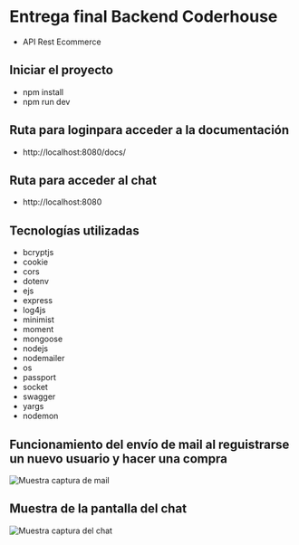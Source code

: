 # Entrega final Backend Coderhouse

- API Rest Ecommerce

## Iniciar el proyecto

- npm install
- npm run dev

## Ruta para loginpara acceder a la documentación

- http://localhost:8080/docs/

## Ruta para acceder al chat

- http://localhost:8080

## Tecnologías utilizadas

- bcryptjs
- cookie
- cors
- dotenv
- ejs
- express
- log4js
- minimist
- moment
- mongoose
- nodejs
- nodemailer
- os
- passport
- socket
- swagger
- yargs
- nodemon

## Funcionamiento del envío de mail al reguistrarse un nuevo usuario y hacer una compra

![Muestra captura de mail](https://github.com/ayelenramonda/BackendEcommerce/blob/main/muestras/capturamail.png)

## Muestra de la pantalla del chat

![Muestra captura del chat](https://github.com/ayelenramonda/BackendEcommerce/blob/main/muestras/mensajes.png)

